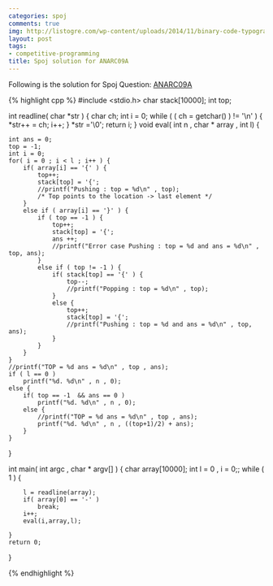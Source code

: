 ```yaml
---
categories: spoj
comments: true
img: http://listogre.com/wp-content/uploads/2014/11/binary-code-typography-hd-wallpaper-1920x1080-2619-672x372.png
layout: post
tags:
- competitive-programming
title: Spoj solution for ANARC09A
---
```


Following is the solution for Spoj Question: [ANARC09A](http://www.spoj.com/problems/ANARC09A/)

{% highlight cpp %}
#include <stdio.h>
char stack[10000];
int top;

int readline( char *str ) {
        char ch;
	int i = 0;
        while ( ( ch = getchar() ) != '\n' ) {
                *str++ = ch;
		i++;
	}
        *str ='\0';
        return i;
}
void eval( int n , char * array , int l) {

	int ans = 0;
	top = -1;
	int i = 0;
	for( i = 0 ; i < l ; i++ ) {
		if( array[i] == '{' ) {
			top++;
			stack[top] = '{';
			//printf("Pushing : top = %d\n" , top);
			/* Top points to the location -> last element */
		}
		else if ( array[i] == '}' ) {
			if ( top == -1 ) {
				top++;
				stack[top] = '{';
				ans ++;
				//printf("Error case Pushing : top = %d and ans = %d\n" , top, ans);
			}
			else if ( top != -1 ) {
				if( stack[top] == '{' ) {
					top--;
					//printf("Popping : top = %d\n" , top);
				}
				else {
					top++;
					stack[top] = '{';
					//printf("Pushing : top = %d and ans = %d\n" , top, ans);
				}
			}
		}
	}
	//printf("TOP = %d ans = %d\n" , top , ans);	
	if ( l == 0 )
		printf("%d. %d\n" , n , 0);
	else {
		if( top == -1  && ans == 0 )
			printf("%d. %d\n" , n , 0);
		else {
			//printf("TOP = %d ans = %d\n" , top , ans);
			printf("%d. %d\n" , n , ((top+1)/2) + ans);
		}
	}
}

int main( int argc , char * argv[] ) {
	char array[10000];
	int l = 0 , i = 0;;
	while ( 1 ) {

		l = readline(array);
		if( array[0] == '-' )
			break;
		i++;
		eval(i,array,l);

	}
	return 0;
}

{% endhighlight %}